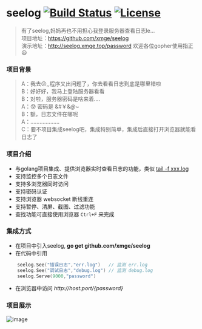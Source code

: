 # seelog [![Build Status](https://travis-ci.org/xmge/seelog.svg?branch=master)](https://travis-ci.org/xmge/seelog) [![License](https://img.shields.io/badge/license-MIT-brightgreen.svg)](https://github.com/xmge/seelog/blob/master/LICENSE)

> 有了seelog,妈妈再也不用担心我登录服务器查看日志le...   
项目地址：https://github.com/xmge/seelog    
演示地址：http://seelog.xmge.top/password
欢迎各位gopher使用指正:smiley:

### 项目背景

> A：我去:confused:,,程序又出问题了，你去看看日志到底是哪里错啦  
  B：好好好，我马上登陆服务器看看  
  B：对啦，服务器密码是啥来着....  
  A：:cold_sweat: 密码是 &#￥&*@*~  
  B：额，日志文件在哪呢  
  A：...................  
  C：要不项目集成seelog吧，集成特别简单，集成后直接打开浏览器就能看日志了  

### 项目介绍

* 与golang项目集成、提供浏览器实时查看日志的功能，类似 [tail -f xxx.log](https://www.cnblogs.com/fps2tao/p/7698224.html)
* 支持监控多个日志文件
* 支持多浏览器同时访问
* 支持密码认证
* 支持浏览器 websocket 断线重连
* 支持暂停、清屏、截图、过滤功能
* 查找功能可直接使用浏览器 `Ctrl+F` 来完成

### 集成方式

* 在项目中引入seelog, **go get github.com/xmge/seelog**
* 在代码中引用

```go
	seelog.See("错误日志","err.log")   // 监测 err.log
	seelog.See("调试日志","debug.log") // 监测 debug.log
	seelog.Serve(9000,"password")
```

* 在浏览器中访问 *http://host:port/{password}*

### 项目展示

![image](https://github.com/xmge/seelog/blob/master/demo.gif)

